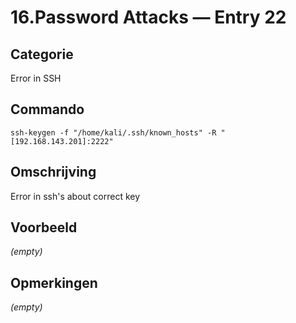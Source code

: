 # 16.Password Attacks — Entry 22

## Categorie

Error in SSH

## Commando

```
ssh-keygen -f "/home/kali/.ssh/known_hosts" -R "[192.168.143.201]:2222"
```

## Omschrijving

Error in ssh's about correct key

## Voorbeeld

_(empty)_

## Opmerkingen

_(empty)_

